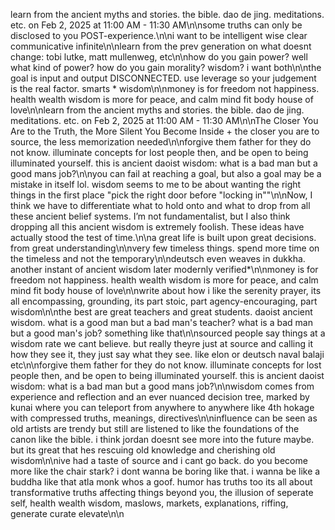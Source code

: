 learn from the ancient myths and stories. the bible. dao de jing. meditations. etc. on Feb 2, 2025 at 11:00 AM - 11:30 AM\n\nsome truths can only be disclosed to you POST-experience.\n\ni want to be intelligent wise clear communicative infinite\n\nlearn from the prev generation on what doesnt change: tobi lutke, matt mullenweg, etc\n\nhow do you gain power? well what kind of power? how do you gain morality? wisdom? i want both\n\nthe goal is input and output DISCONNECTED. use leverage so your judgement is the real factor. smarts * wisdom\n\nmoney is for freedom not happiness. health wealth wisdom is more for peace, and calm mind fit body house of love\n\nlearn from the ancient myths and stories. the bible. dao de jing. meditations. etc. on Feb 2, 2025 at 11:00 AM - 11:30 AM\n\nThe Closer You Are to the Truth, the More Silent You Become Inside + the closer you are to source, the less memorization needed\n\nforgive them father for they do not know. illuminate concepts for lost people then, and be open to being illuminated yourself. this is ancient daoist wisdom: what is a bad man but a good mans job?\n\nyou can fail at reaching a goal, but also a goal may be a mistake in itself lol. wisdom seems to me to be about wanting the right things in the first place "pick the right door before "locking in""\n\nNow, I think we have to differentiate what to hold onto and what to drop from all these ancient belief systems. I’m not fundamentalist, but I also think dropping all this ancient wisdom is extremely foolish. These ideas have actually stood the test of time.\n\na great life is built upon great decisions. from great understanding\n\nvery few timeless things. spend more time on the timeless and not the temporary\n\ndeutsch even weaves in dukkha. another instant of ancient wisdom later modernly verified*\n\nmoney is for freedom not happiness. health wealth wisdom is more for peace, and calm mind fit body house of love\n\nwrite about how i like the serenity prayer, its all encompassing, grounding, its part stoic, part agency-encouraging, part wisdom\n\nthe best are great teachers and great students. daoist ancient wisdom. what is a good man but a bad man's teacher? what is a bad man but a good man's job? something like that\n\nsourced people say things at a wisdom rate we cant believe. but really theyre just at source and calling it how they see it, they just say what they see. like elon or deutsch naval balaji etc\n\nforgive them father for they do not know. illuminate concepts for lost people then, and be open to being illuminated yourself. this is ancient daoist wisdom: what is a bad man but a good mans job?\n\nwisdom comes from experience and reflection and an ever nuanced decision tree, marked by kunai where you can teleport from anywhere to anywhere like 4th hokage with compressed truths, meanings, directives\n\ninfluence can be seen as old artists are trendy but still are listened to like the foundations of the canon like the bible. i think jordan doesnt see more into the future maybe. but its great that hes rescuing old knowledge and cherishing old wisdom\n\nive had a taste of source and i cant go back. do you become more like the chair stark? i dont wanna be boring like that. i wanna be like a buddha like that atla monk whos a goof. humor has truths too its all about transformative truths affecting things beyond you, the illusion of seperate self, health wealth wisdom, maslows, markets, explanations, riffing, generate curate elevate\n\n